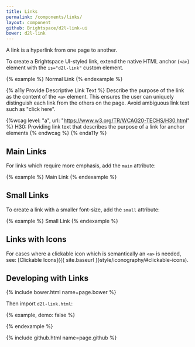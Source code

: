 ```yaml
---
title: Links
permalink: /components/links/
layout: component
github: Brightspace/d2l-link-ui
bower: d2l-link
---
```

A link is a hyperlink from one page to another.

To create a Brightspace UI-styled link, extend the native HTML anchor (`<a>`) element with the `is="d2l-link"` custom element.

{% example %}
<a is="d2l-link">Normal Link</a>
{% endexample %}

{% a11y Provide Descriptive Link Text %}
Describe the purpose of the link as the content of the `<a>` element. This ensures the user can uniquely distinguish each link from the others on the page. Avoid ambiguous link text such as "click here".

{%wcag level: "a", url: "https://www.w3.org/TR/WCAG20-TECHS/H30.html" %}
H30: Providing link text that describes the purpose of a link for anchor elements
{% endwcag %}
{% enda11y %}

## Main Links

For links which require more emphasis, add the `main` attribute:

{% example %}
<a is="d2l-link" main>Main Link</a>
{% endexample %}

## Small Links

To create a link with a smaller font-size, add the `small` attribute:

{% example %}
<a is="d2l-link" small>Small Link</a>
{% endexample %}

## Links with Icons

For cases where a clickable icon which is semantically an `<a>` is needed, see: [Clickable Icons]({{ site.baseurl }}style/iconography/#clickable-icons).

## Developing with Links

{% include bower.html name=page.bower %}

Then import `d2l-link.html`:

{% example, demo: false %}
<link
  rel="import"
  href="bower_components/d2l-link/d2l-link.html">
{% endexample %}

{% include github.html name=page.github %}
